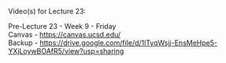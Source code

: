 Video(s) for Lecture 23:

Pre-Lecture 23 - Week 9 - Friday  
Canvas - https://canvas.ucsd.edu/  
Backup - https://drive.google.com/file/d/1lTyqWsjj-EnsMeHpe5-YXjLoywBOAfR5/view?usp=sharing